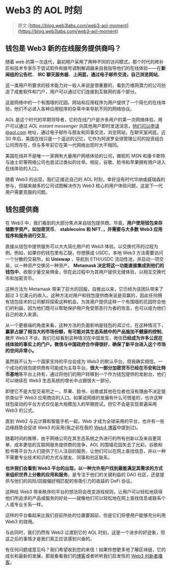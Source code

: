 # Web3 的 AOL 时刻

> 原文:[https://blog.web3labs.com/web3-aol-moment](https://blog.web3labs.com/web3-aol-moment)

## 钱包是 Web3 新的在线服务提供商吗？

随着 web 的第一次迭代，最初用户采用了两种不同的访问模式。那个时代的修补匠和技术专家乐于尝试软件和拨号调制解调器来自我指导他们的在线体验——在**新闻组的公告栏**、 **IRC 聊天服务器**、**上闲逛，通过电子邮件交流，自己浏览网站**。

这一类用户所要求的技术能力对一般人来说是很重要的，看到万维网潜力的公司创造了成套软件和门户，用户可以通过它们连接到互联网的各个部分。

这是网络中的一个有围墙的花园，网站和应用程序为用户提供了一个简化的在线体验，他们不必进入各种应用程序的杂草中来导航不同的网络协议。

AOL 是这个时代的早期领导者，它的在线门户是许多用户的第一次网络体验。用户可以通过 *AOL instant messenger* 向其他用户即时发送消息，他们可以申请@aol.com 地址，通过电子邮件与朋友和同事交流，浏览网站，在聊天室闲逛。近 30 年后，美国在线只是一个遥远的记忆，它作为阿波罗全球管理公司的投资组合公司而存在，但与多年前它在第一代网络出现时大不相同。

美国在线并不是唯一一家拥有大量用户网络体验的公司，微软的 MSN 和康卡斯特与迪士尼等网络公司也尝试过类似的壮举。相反，谷歌、脸书和苹果拥有用户进入在线体验的入口。

随着 Web3 的出现，我们正接近自己的 AOL 时刻，幸好没有时代华纳或威瑞森的参与，但越来越多的公司试图解决作为 Web3 核心的用户体验问题，这是下一代用户需要克服的问题。

## 钱包提供商

在 Web3 中，我们看到的大部分焦点来自钱包提供商。毕竟，**用户使用钱包来存储数字资产，如加密货币**、 **stablecoins 和 NFT**、**，并需要与大多数 Web3 应用程序和服务进行交互**。

直接从钱包中提供服务可以大大简化用户的 Web3 体验。以交换代币的过程为例，例如，如果你的钱包里有乙醚，你想换成 USDC。本地 Web3 方法需要访问一个分散的交易所，如 **Uniswap** ，导航到 ETH/USDC 流动性池，并启动一项交易，以一种资产交换另一种资产。 **Metamask 决定将这一功能直接集成到他们的钱包中**，收取少量交易佣金，但在此过程中为其用户提供无缝体验，以相互交换代币和加密货币。

这种方法为 Metamask 带来了巨大的回报，自推出以来，它已经为该团队带来了超过 3 亿美元的收入。这种方法对用户和钱包提供商来说是双赢的，因此任何拥有钱包技术的公司都将探索这种机会。为其用户提供这样一个有围墙的花园符合他们的利益，因为他们既可以帮助保护用户免受邪恶行为者的攻击，也可以成为他们自己的收入来源。

从一个更极端的角度来看，这种方法的负面影响是钱包的*孤立化*，在这种情况下，**赢家占据了相当大的市场份额，有可能对其生态系统中的产品施加不健康的控制**。撇开 Web3 不谈，我们已经看到这种情况在中国发生，微信**已经成为许多公民在线体验的事实上的门户。微信与中国政府合作得很好，确保了新平台进入这个市场的空间非常小。**

虽然我不认为一个国家支持的平台会成为 Web3 的默认平台，但我确实相信，一个成功的钱包提供商有可能成为主导平台。**很大一部分加密货币已经在币安和比特币基地**等平台上持有，通过将他们的用户转移到一个作为钱包提供的发射台，他们可以继续在 Web3 生态系统的增长中占据很大一部分。

即使它不是大型交易所之一，苹果、脸书、谷歌或其他在位者也没有理由不决定提供类似于 Web3 应用商店的入口。如果说网络的发展有什么可借鉴的，也许这种钱包驱动的平台方式仅仅是大规模加入的早期尝试，但它不会是实现普遍采用 Web3 的公式。

直到 Web2 与云计算和智能手机一起，Web 才成为全球采用的平台，也许有一些边缘趋势会促进 Web3 的采用(我之前在我的 [Web4 博客](https://www.getrevue.co/profile/conorsvensson/issues/web4-1067576)中提到过)。

随着时间的推移，由于网络公司在其生态系统之外进行的所有创新以及来自更简单、成本更低的互联网服务提供商的竞争，AOL 的围墙花园失去了光彩。谷歌和脸书等平台为人们提供了引人注目的服务，让他们可以在网上查找信息，并以一种不需要专业技术知识的方式与朋友、同事和社区联系。

**也许我们会看到 Web3 平台的出现，以一种允许用户找到最能满足其需求的方式来组织世界上分散的应用和服务**。是专注于他们的关键利益的 DAO 社区，还是提供与他们的风险/回报偏好相匹配的有吸引力的收益的 DeFi 协议。

这种给 Web3 带来秩序的平台的想法将会改变游戏规则，让用户可以轻松地获得他们所追求的产品或服务的好处——就像他们可以轻松地在网上查找信息或联系个人或专业关系一样。

这样的平台看起来比我们目前所处的位置要超前，但是它们将使用户能够充分利用 Web3 的效用。

与此同时，我们仍然有 Web3 过渡到它的 AOL 时刻，这是一个进步的好迹象，但这之后的事情才是我们真正应该感到兴奋的。

有任何问题或意见吗？我们希望收到您的来信！如果你想更多地了解区块链，它的成长和最新的发展，那就看看我们的[博客](https://blog.web3labs.com/)或者听听我们启发性的 [Web3 创新者播客](https://podcast.web3labs.com/)。